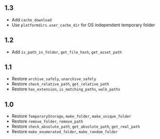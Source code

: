 ## 1.3

- Add `cache_download`
- Use `platformdirs.user_cache_dir` for OS independent temporary folder

## 1.2

- Add `is_path_in_folder`, `get_file_hash`, `get_asset_path`

## 1.1

- Restore `archive_safely`, `unarchive_safely`
- Restore `check_relative_path`, `get_relative_path`
- Restore `has_extension`, `is_matching_paths`, `walk_paths`

## 1.0

- Restore `TemporaryStorage`, `make_folder`, `make_unique_folder`
- Restore `remove_folder`, `remove_path`
- Restore `check_absolute_path`, `get_absolute_path`, `get_real_path`
- Restore `make_enumerated_folder`, `make_random_folder`
